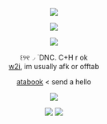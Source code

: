 <p align="center" dir="auto"><img src="https://komarev.com/ghpvc/?username=biblicalimmortality&amp;color=yellow&amp;style=plastic&amp;label=angels" style="max-width: 100%;"></a>
<p align="center" dir="auto"><img src="https://64.media.tumblr.com/64c3fbb90eac459ee8f7caa61c1e6071/49e04e68c10a53a0-5b/s250x400/9fbee7ff027520b15e78607a91333e8f5ba6f4ae.gifv"</a>
</p>
</p>
<p align="center" dir="auto"><a target="_blank" rel="noopener noreferrer nofollow" href=><img src="https://i.postimg.cc/Wz8cXNPK/blur-edges.png" style="max-width: 100%;"></a>
</p>
<p align="center" dir="auto"> ꒰୨୧◞ ࣪ DNC. C+H r ok <br/>
<ins>w2i</ins>, im usually afk or offtab <br/>
</p>
<p align="center" dir="auto"><a href="https://angelicbusiness.atabook.org/" rel="nofollow">atabook</a>&nbsp;</a>< send a hello</p>
<p align="center" dir="auto">
<img src="https://spotify-github-profile.kittinanx.com/api/view?uid=qutb93yfxidurhu5ywbevtlzh&cover_image=true&theme=natemoo-re&show_offline=false&background_color=121212&interchange=true&bar_color=f5da7a&bar_color_cover=false)](https://spotify-github-profile.kittinanx.com/api/view?uid=qutb93yfxidurhu5ywbevtlzh&redirect=true)"></a>
</p>
<p align="center" dir="auto"> <img src="https://64.media.tumblr.com/656492688e3a7dad4f1082b33f2d3912/1a17320c2c4d7d13-c1/s250x400/2259799fb216560561a3bb149cca788eb9d783dd.pnj"> <img src="https://i.postimg.cc/QxH5ZCHX/oie-oie-overlay.gif"> </p> 
